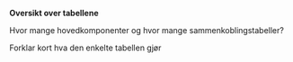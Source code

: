 **Oversikt over tabellene**

Hvor mange hovedkomponenter og hvor mange sammenkoblingstabeller? 

Forklar kort hva den enkelte tabellen gjør